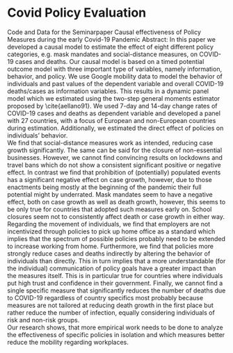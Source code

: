 # Covid Policy Evaluation
Code and Data for the Seminarpaper Causal effectiveness of Policy Measures during the early Covid-19 Pandemic
Abstract:
In this paper we developed a causal model to estimate the effect of eight different policy categories, e.g. mask mandates and social-distance measures, on COVID-19 cases and deaths. Our causal model is based on a timed potential outcome model with three important type of variables, namely information, behavior, and policy. We use Google mobility data to model the behavior of individuals and past values of the dependent variable and overall COVID-19 deaths/cases as information variables. This results in a dynamic panel model which we estimated using the two-step general moments estimator proposed by \cite{aellano91}. We used 7-day and 14-day change rates of COVID-19 cases and deaths as dependent variable and developed a panel with 27 countries, with a focus of European and non-European countries during estimation. Additionally, we estimated the direct effect of policies on individuals’ behavior. \
We find that social-distance measures work as intended, reducing case growth significantly. The same can be said for the closure of non-essential businesses. However, we cannot find convincing results on lockdowns and travel bans which do not show a consistent significant positive or negative effect. In contrast we find that prohibition of (potentially) populated events has a significant negative effect on case growth, however, due to those enactments being mostly at the beginning of the pandemic their full potential might by underrated. Mask mandates seem to have a negative effect, both on case growth as well as death growth, however, this seems to be only true for countries that adopted such measures early on. School closures seem not to consistently affect death or case growth in either way. Regarding the movement of individuals, we find that employers are not incentivized through policies to pick up home office as a standard which implies that the spectrum of possible policies probably need to be extended to increase working from home. Furthermore, we find that policies more strongly reduce cases and deaths indirectly by altering the behavior of individuals than directly. This in turn implies that a more understandable (for the individual) communication of policy goals have a greater impact than the measures itself. This is in particular true for countries where individuals put high trust and confidence in their government. Finally, we cannot find a single specific measure that significantly reduces the number of deaths due to COVID-19 regardless of country specifics most probably because measures are not tailored at reducing death growth in the first place but rather reduce the number of infection, equally considering individuals of risk and non-risk groups. \
Our research shows, that more empirical work needs to be done to analyze the effectiveness of specific policies in isolation and which measures better reduce the mobility regarding workplaces. 
